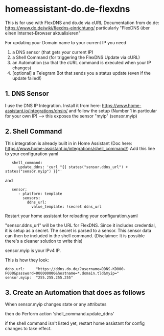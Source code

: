 # homeassistant-do.de-flexdns

This is for use with FlexDNS and do.de via cURL
Documentation from do.de: https://www.do.de/wiki/flexdns-einrichtung/
particularly "FlexDNS über einen Internet-Browser aktualisieren"

For updating your Domain name to your current IP you need

1. a DNS sensor (that gets your current IP)
2. a Shell Command (for triggering the FlexDNS Update via cURL)
3. an Automation (so that the cURL command is executed when your IP changes)
4. [optional] a Telegram Bot that sends you a status update (even if the update failed!)


## 1. DNS Sensor
   I use the DNS IP Integration.
   Install it from here: https://www.home-assistant.io/integrations/dnsip/
   and follow the setup (Number 1 in particular for your own IP)
   --> this exposes the sensor "myip" (sensor.myip)

## 2. Shell Command
   This integration is already built in in Home Assistant (Doc here: https://www.home-assistant.io/integrations/shell_command/)
   Add this line to your configuration yaml
```   
   shell_command:
      update_ddns: 'curl "{{ states("sensor.ddns_url") + states("sensor.myip") }}"'
```
   and
```
   sensor:
      - platform: template
        sensors:
          ddns_url:
            value_template: !secret ddns_url
```
   Restart your home assistant for reloading your configuration.yaml

   "sensor.ddns_url" will be the URL for FlexDNS. Since it includes credential, it is setup as a secret.
   The secret is parsed to a sensor. This sensor data can then be included in the shell command.
   (Disclaimer: It is possible there's a cleaner solution to write this)

   sensor.myip is your IPv4 IP.

   This is how they look:
   ```
   ddns_url:     "https://ddns.do.de/?username=DDNS-KD000-F000&password=000000000&hostname=*.domain.tld&myip="
   sensor.myip:  "255.255.255.255"
```
   
## 3. Create an Automation that does as follows
  
   When sensor.myip changes state or any attributes

   then do Perform action 'shell_command.update_ddns'

   if the shell command isn't listed yet, restart home assistant for config changes to take effect.
   

   
   
